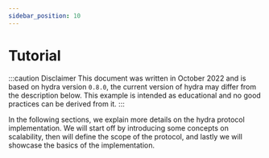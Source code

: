 ```yaml
---
sidebar_position: 10
---
```


# Tutorial

:::caution Disclaimer
This document was written in October 2022 and is based on hydra version `0.8.0`, the current version of hydra may differ from the description below. This example is intended as educational and no good practices can be derived from it.
:::

In the following sections, we explain more details on the hydra protocol implementation. We will start off by introducing some concepts on scalability, then will define the scope of the protocol, and lastly we will showcase the basics of the implementation.
